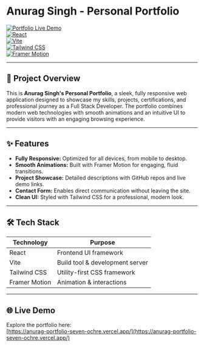 # Anurag Singh - Personal Portfolio

[![Portfolio Live Demo](https://img.shields.io/badge/Live-Demo-blue?style=for-the-badge&logo=vercel)](https://anurag-portfolio-seven-ochre.vercel.app/)  
[![React](https://img.shields.io/badge/React-17.0.2-blue?style=flat-square&logo=react)](https://reactjs.org/)  
[![Vite](https://img.shields.io/badge/Vite-4.0.0-yellow?style=flat-square&logo=vite)](https://vitejs.dev/)  
[![Tailwind CSS](https://img.shields.io/badge/Tailwind_CSS-3.3.2-teal?style=flat-square&logo=tailwind-css)](https://tailwindcss.com/)  
[![Framer Motion](https://img.shields.io/badge/Framer_Motion-7.6.13-pink?style=flat-square)](https://www.framer.com/motion/)

---

## 🚀 Project Overview

This is **Anurag Singh's Personal Portfolio**, a sleek, fully responsive web application designed to showcase my skills, projects, certifications, and professional journey as a Full Stack Developer. The portfolio combines modern web technologies with smooth animations and an intuitive UI to provide visitors with an engaging browsing experience.

---

## ✨ Features

- **Fully Responsive:** Optimized for all devices, from mobile to desktop.  
- **Smooth Animations:** Built with Framer Motion for engaging, fluid transitions.  
- **Project Showcase:** Detailed descriptions with GitHub repos and live demo links.  
- **Contact Form:** Enables direct communication without leaving the site.  
- **Clean UI:** Styled with Tailwind CSS for a professional, modern look.  

---

## 🛠️ Tech Stack

| Technology     | Purpose                     |
| -------------- | ---------------------------|
| React          | Frontend UI framework       |
| Vite           | Build tool & development server |
| Tailwind CSS   | Utility-first CSS framework |
| Framer Motion  | Animation & interactions    |

---

## 🌐 Live Demo

Explore the portfolio here:  
[https://anurag-portfolio-seven-ochre.vercel.app/](https://anurag-portfolio-seven-ochre.vercel.app/)

